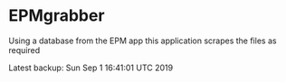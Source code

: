 # EPMgrabber
Using a database from the EPM app this application scrapes the files as required


Latest backup: Sun Sep 1 16:41:01 UTC 2019
